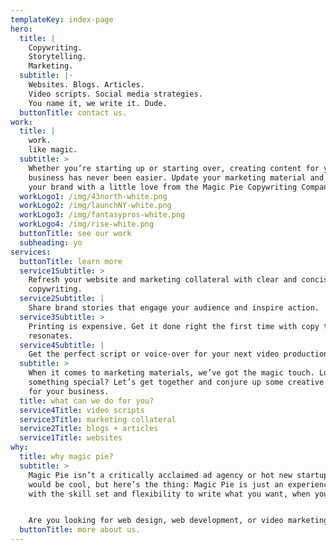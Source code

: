 ```yaml
---
templateKey: index-page
hero:
  title: |
    Copywriting. 
    Storytelling. 
    Marketing.
  subtitle: |-
    Websites. Blogs. Articles.
    Video scripts. Social media strategies.
    You name it, we write it. Dude.
  buttonTitle: contact us.
work:
  title: |
    work.
    like magic.
  subtitle: >
    Whether you’re starting up or starting over, creating content for your
    business has never been easier. Update your marketing material and enhance
    your brand with a little love from the Magic Pie Copywriting Company.
  workLogo1: /img/43north-white.png
  workLogo2: /img/launchNY-white.png
  workLogo3: /img/fantasypros-white.png
  workLogo4: /img/rise-white.png
  buttonTitle: see our work
  subheading: yo
services:
  buttonTitle: learn more
  service1Subtitle: >
    Refresh your website and marketing collateral with clear and concise
    copywriting.
  service2Subtitle: |
    Share brand stories that engage your audience and inspire action.
  service3Subtitle: >
    Printing is expensive. Get it done right the first time with copy that
    resonates.
  service4Subtitle: |
    Get the perfect script or voice-over for your next video production.
  subtitle: >
    When it comes to marketing materials, we’ve got the magic touch. Looking for
    something special? Let’s get together and conjure up some creative content
    for your business.
  title: what can we do for you?
  service4Title: video scripts
  service3Title: marketing collateral
  service2Title: blogs + articles
  service1Title: websites
why:
  title: why magic pie?
  subtitle: >
    Magic Pie isn’t a critically acclaimed ad agency or hot new startup. That
    would be cool, but here’s the thing: Magic Pie is just an experienced writer
    with the skill set and flexibility to write what you want, when you need it.


    Are you looking for web design, web development, or video marketing as well? No problem—we’ve got partners for that.
  buttonTitle: more about us.
---
```

